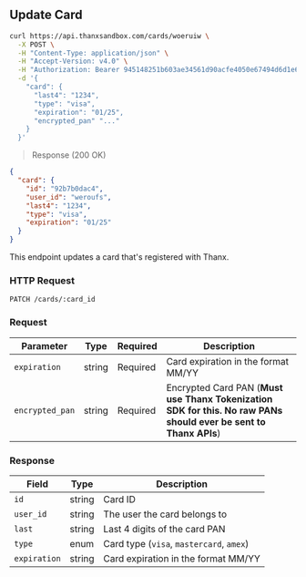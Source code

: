 ## Update Card

```bash
curl https://api.thanxsandbox.com/cards/woeruiw \
  -X POST \
  -H "Content-Type: application/json" \
  -H "Accept-Version: v4.0" \
  -H "Authorization: Bearer 945148251b603ae34561d90acfe4050e67494d6d1e65d4d3d52798407f03c0bd" \
  -d '{
    "card": {
      "last4": "1234",
      "type": "visa",
      "expiration": "01/25",
      "encrypted_pan" "..."
    }
  }'
```

> Response (200 OK)

```json
{
  "card": {
    "id": "92b7b0dac4",
    "user_id": "weroufs",
    "last4": "1234",
    "type": "visa",
    "expiration": "01/25"
  }
}
```

This endpoint updates a card that's registered with Thanx.

### HTTP Request

`PATCH /cards/:card_id`

### Request

Parameter | Type | Required | Description
--------- | ---- | -------- | -----------
`expiration` | string | Required | Card expiration in the format MM/YY
`encrypted_pan` | string | Required | Encrypted Card PAN (**Must use Thanx Tokenization SDK for this. No raw PANs should ever be sent to Thanx APIs**)

### Response

Field | Type | Description
----- | ---- | -----------
`id` | string | Card ID
`user_id` | string | The user the card belongs to
`last` | string | Last 4 digits of the card PAN
`type` | enum | Card type (`visa`, `mastercard`, `amex`)
`expiration` | string | Card expiration in the format MM/YY
